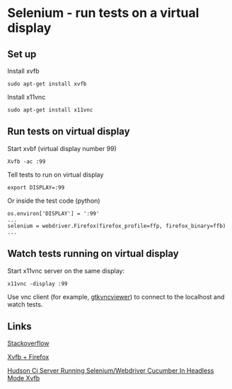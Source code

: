 Selenium - run tests on a virtual display
============================================

Set up
-------

Install xvfb

    sudo apt-get install xvfb

Install x11vnc

    sudo apt-get install x11vnc

Run tests on virtual display
----------------------------

Start xvbf (virtual display number 99)

    Xvfb -ac :99

Tell tests to run on virtual display

    export DISPLAY=:99

Or inside the test code (python)

    os.environ['DISPLAY'] = ':99'
    ...
    selenium = webdriver.Firefox(firefox_profile=ffp, firefox_binary=ffb)
    ...

Watch tests running on virtual display
--------------------------------------

Start x11vnc server on the same display:

    x11vnc -display :99

Use vnc client (for example, [gtkvncviewer](https://launchpad.net/gtkvncviewer))  to connect to the localhost and watch tests.


Links
-----------------
[Stackoverflow](http://serverfault.com/questions/273095/connect-to-xvfb-remote-to-fix-firefox-headless-crash)

[Xvfb + Firefox](http://www.semicomplete.com/blog/geekery/xvfb-firefox.html)

[Hudson Ci Server Running Selenium/Webdriver Cucumber In Headless Mode Xvfb](http://markgandolfo.com/?p=47)



